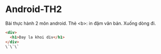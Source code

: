 # Android-TH2
Bài thực hành 2 môn android.
Thẻ \<b\>: in đậm văn bản.
Xuống dòng đi.
```html
<div>
  <h1>Day la khoi div</h1>
</div>
\`\`\`
